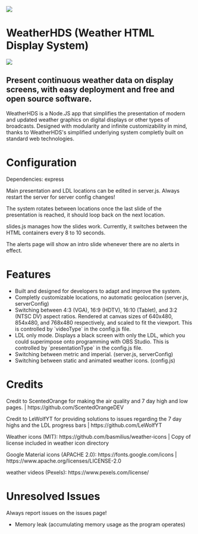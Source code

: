 <img src="https://github.com/SSPWXR0/weatherhds1/blob/master/public/images/hdslogo_2024.png">
<body>
  <h1>WeatherHDS (Weather HTML Display System)</h1>

  <img src="https://github.com/SSPWXR0/weatherhds1/blob/master/public/images/hds_screenshots.jpg">

  <h2>Present continuous weather data on display screens, with easy deployment and free and open source software.</h2>
  <p>WeatherHDS is a Node.JS app that simplifies the presentation of modern and updated weather graphics on digital displays or other types of broadcasts. Designed with modularity and infinite customizability in mind, thanks to WeatherHDS's simplified
  underlying system completly built on standard web technologies.</p>

  <h1>Configuration</h1>
  <p>Dependencies: express</p>
  <p>Main presentation and LDL locations can be edited in server.js. Always restart the server for server config changes!</p>
  <p>The system rotates between locations once the last slide of the presentation is reached, it should loop back on the next location.</p>
  <p>slides.js manages how the slides work. Currently, it switches between the HTML containers every 8 to 10 seconds.</p>
  <p>The alerts page will show an intro slide whenever there are no alerts in effect.</p>

  <h1>Features</h1>
  <ul>
    <li>Built and designed for developers to adapt and improve the system.</li>
    <li>Completly customizable locations, no automatic geolocation (server.js, serverConfig)</li>
    <li>Switching between 4:3 (VGA), 16:9 (HDTV), 16:10 (Tablet), and 3:2 (NTSC DV) aspect ratios. Rendered at canvas sizes of 640x480, 854x480, and 768x480 respectively, and scaled to fit the viewport. This is controlled by `videoType` in the config.js file.</li>
    <li>LDL only mode. Displays a black screen with only the LDL, which you could superimpose onto programming with OBS Studio. This is controlled by `presentationType` in the config.js file.</li>
    <li>Switching between metric and imperial. (server.js, serverConfig)</li>
    <li>Switching between static and animated weather icons. (config.js)</li>
  </ul> 


  <h1>Credits</h1>
    <p>Credit to ScentedOrange for making the air quality and 7 day high and low pages. | https://github.com/ScentedOrangeDEV</p>
    <p>Credit to LeWolfYT for providing solutions to issues regarding the 7 day highs and the LDL progress bars | https://github.com/LeWolfYT</p>
  <p>Weather icons (MIT): https://github.com/basmilius/weather-icons | Copy of license included in weather icon directory</p>
  <p>Google Material icons (APACHE 2.0): https://fonts.google.com/icons | https://www.apache.org/licenses/LICENSE-2.0</p>
  <p>weather videos (Pexels): https://www.pexels.com/license/</p>

  <h1>Unresolved Issues</h1>
  <p>Always report issues on the issues page!</p>
  <ul>
    <li>Memory leak (accumulating memory usage as the program operates)</li>
  </ul> 
</body>